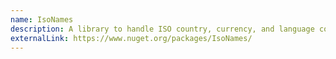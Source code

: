 ```yaml
---
name: IsoNames
description: A library to handle ISO country, currency, and language codes, with the ability to translate country names.
externalLink: https://www.nuget.org/packages/IsoNames/
---
```

